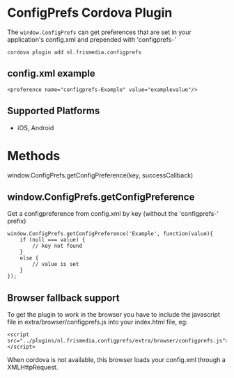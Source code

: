 ConfigPrefs Cordova Plugin
======

The `window.ConfigPrefs` can get preferences that are set in your application's config.xml and prepended with 'configprefs-'

    cordova plugin add nl.frismedia.configprefs

config.xml example
-------------------

    <preference name="configprefs-Example" value="examplevalue"/>

Supported Platforms
-------------------

- iOS, Android


Methods
=================

window.ConfigPrefs.getConfigPreference(key, successCallback)


window.ConfigPrefs.getConfigPreference
-------------------

Get a configpreference from config.xml by key (without the 'configprefs-' prefix)

    window.ConfigPrefs.getConfigPreference('Example', function(value){
        if (null === value) {
            // key not found
        }
        else {
            // value is set
        }
    });
    
Browser fallback support
-------------------

To get the plugin to work in the browser you have to include the javascript file in extra/browser/configprefs.js into your index.html file, eg:

    <script src="../plugins/nl.frismedia.configprefs/extra/browser/configprefs.js"></script>
       
When cordova is not available, this browser loads your config.xml through a XMLHttpRequest. 

